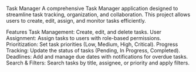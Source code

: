 Task Manager
A comprehensive Task Manager application designed to streamline task tracking, organization, and collaboration. This project allows users to create, edit, assign, and monitor tasks efficiently.

Features
Task Management: Create, edit, and delete tasks.
User Assignment: Assign tasks to users with role-based permissions.
Prioritization: Set task priorities (Low, Medium, High, Critical).
Progress Tracking: Update the status of tasks (Pending, In Progress, Completed).
Deadlines: Add and manage due dates with notifications for overdue tasks.
Search & Filters: Search tasks by title, assignee, or priority and apply filters.
